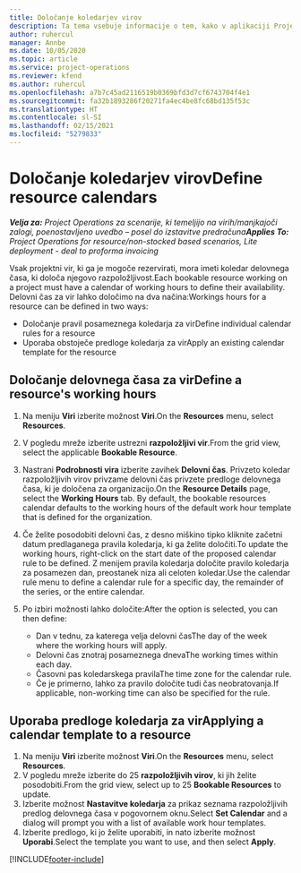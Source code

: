 ```yaml
---
title: Določanje koledarjev virov
description: Ta tema vsebuje informacije o tem, kako v aplikaciji Project Operations določiti koledarje delovnega časa za vire.
author: ruhercul
manager: Annbe
ms.date: 10/05/2020
ms.topic: article
ms.service: project-operations
ms.reviewer: kfend
ms.author: ruhercul
ms.openlocfilehash: a7b7c45ad2116519b0369bfd3d7cf6743704f4e1
ms.sourcegitcommit: fa32b1893286f20271fa4ec4be8fc68bd135f53c
ms.translationtype: HT
ms.contentlocale: sl-SI
ms.lasthandoff: 02/15/2021
ms.locfileid: "5279833"
---
```

# <a name="define-resource-calendars"></a><span data-ttu-id="6d9d0-103">Določanje koledarjev virov</span><span class="sxs-lookup"><span data-stu-id="6d9d0-103">Define resource calendars</span></span>

<span data-ttu-id="6d9d0-104">_**Velja za:** Project Operations za scenarije, ki temeljijo na virih/manjkajoči zalogi, poenostavljeno uvedbo – posel do izstavitve predračuna_</span><span class="sxs-lookup"><span data-stu-id="6d9d0-104">_**Applies To:** Project Operations for resource/non-stocked based scenarios, Lite deployment - deal to proforma invoicing_</span></span>

<span data-ttu-id="6d9d0-105">Vsak projektni vir, ki ga je mogoče rezervirati, mora imeti koledar delovnega časa, ki določa njegovo razpoložljivost.</span><span class="sxs-lookup"><span data-stu-id="6d9d0-105">Each bookable resource working on a project must have a calendar of working hours to define their availability.</span></span> <span data-ttu-id="6d9d0-106">Delovni čas za vir lahko določimo na dva načina:</span><span class="sxs-lookup"><span data-stu-id="6d9d0-106">Workings hours for a resource can be defined in two ways:</span></span> 

   - <span data-ttu-id="6d9d0-107">Določanje pravil posameznega koledarja za vir</span><span class="sxs-lookup"><span data-stu-id="6d9d0-107">Define individual calendar rules for a resource</span></span>
   - <span data-ttu-id="6d9d0-108">Uporaba obstoječe predloge koledarja za vir</span><span class="sxs-lookup"><span data-stu-id="6d9d0-108">Apply an existing calendar template for the resource</span></span>

## <a name="define-a-resources-working-hours"></a><span data-ttu-id="6d9d0-109">Določanje delovnega časa za vir</span><span class="sxs-lookup"><span data-stu-id="6d9d0-109">Define a resource's working hours</span></span>

1. <span data-ttu-id="6d9d0-110">Na meniju **Viri** izberite možnost **Viri**.</span><span class="sxs-lookup"><span data-stu-id="6d9d0-110">On the **Resources** menu, select **Resources**.</span></span>
2. <span data-ttu-id="6d9d0-111">V pogledu mreže izberite ustrezni **razpoložljivi vir**.</span><span class="sxs-lookup"><span data-stu-id="6d9d0-111">From the grid view, select the applicable **Bookable Resource**.</span></span>
3. <span data-ttu-id="6d9d0-112">Nastrani **Podrobnosti vira** izberite zavihek **Delovni čas**. Privzeto koledar razpoložljivih virov privzame delovni čas privzete predloge delovnega časa, ki je določena za organizacijo.</span><span class="sxs-lookup"><span data-stu-id="6d9d0-112">On the **Resource Details** page, select the **Working Hours** tab. By default, the bookable resources calendar defaults to the working hours of the default work hour template that is defined for the organization.</span></span>
4. <span data-ttu-id="6d9d0-113">Če želite posodobiti delovni čas, z desno miškino tipko kliknite začetni datum predlaganega pravila koledarja, ki ga želite določiti.</span><span class="sxs-lookup"><span data-stu-id="6d9d0-113">To update the working hours, right-click on the start date of the proposed calendar rule to be defined.</span></span> <span data-ttu-id="6d9d0-114">Z menijem pravila koledarja določite pravilo koledarja za posamezen dan, preostanek niza ali celoten koledar.</span><span class="sxs-lookup"><span data-stu-id="6d9d0-114">Use the calendar rule menu to define a calendar rule for a specific day, the remainder of the series, or the entire calendar.</span></span>
5. <span data-ttu-id="6d9d0-115">Po izbiri možnosti lahko določite:</span><span class="sxs-lookup"><span data-stu-id="6d9d0-115">After the option is selected, you can then define:</span></span>

    - <span data-ttu-id="6d9d0-116">Dan v tednu, za katerega velja delovni čas</span><span class="sxs-lookup"><span data-stu-id="6d9d0-116">The day of the week where the working hours will apply.</span></span>
    - <span data-ttu-id="6d9d0-117">Delovni čas znotraj posameznega dneva</span><span class="sxs-lookup"><span data-stu-id="6d9d0-117">The working times within each day.</span></span>
    - <span data-ttu-id="6d9d0-118">Časovni pas koledarskega pravila</span><span class="sxs-lookup"><span data-stu-id="6d9d0-118">The time zone for the calendar rule.</span></span>
    - <span data-ttu-id="6d9d0-119">Če je primerno, lahko za pravilo določite tudi čas neobratovanja.</span><span class="sxs-lookup"><span data-stu-id="6d9d0-119">If applicable, non-working time can also be specified for the rule.</span></span>

## <a name="applying-a-calendar-template-to-a-resource"></a><span data-ttu-id="6d9d0-120">Uporaba predloge koledarja za vir</span><span class="sxs-lookup"><span data-stu-id="6d9d0-120">Applying a calendar template to a resource</span></span>

1. <span data-ttu-id="6d9d0-121">Na meniju **Viri** izberite možnost **Viri**.</span><span class="sxs-lookup"><span data-stu-id="6d9d0-121">On the **Resources** menu, select **Resources**.</span></span>
2. <span data-ttu-id="6d9d0-122">V pogledu mreže izberite do 25 **razpoložljivih virov**, ki jih želite posodobiti.</span><span class="sxs-lookup"><span data-stu-id="6d9d0-122">From the grid view, select up to 25 **Bookable Resources** to update.</span></span>
3. <span data-ttu-id="6d9d0-123">Izberite možnost **Nastavitve koledarja** za prikaz seznama razpoložljivih predlog delovnega časa v pogovornem oknu.</span><span class="sxs-lookup"><span data-stu-id="6d9d0-123">Select **Set Calendar** and a dialog will prompt you with a list of available work hour templates.</span></span>
4. <span data-ttu-id="6d9d0-124">Izberite predlogo, ki jo želite uporabiti, in nato izberite možnost **Uporabi**.</span><span class="sxs-lookup"><span data-stu-id="6d9d0-124">Select the template you want to use, and then select **Apply**.</span></span>


[!INCLUDE[footer-include](../includes/footer-banner.md)]